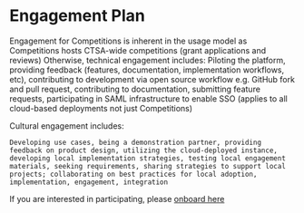 # Engagement Plan

Engagement for Competitions is inherent in the usage model as Competitions hosts CTSA-wide competitions (grant applications and reviews)
Otherwise, technical engagement includes: 
    Piloting the platform, providing feedback (features, documentation, implementation workflows, etc), contributing to development via open source workflow e.g. GitHub fork and pull request, contributing to documentation, submitting feature requests, participating in SAML infrastructure to enable SSO (applies to all cloud-based deployments not just Competitions)

Cultural engagement includes:

    Developing use cases, being a demonstration partner, providing feedback on product design, utilizing the cloud-deployed instance, developing local implementation strategies, testing local engagement materials, seeking requirements, sharing strategies to support local projects; collaborating on best practices for local adoption, implementation, engagement, integration

If you are interested in participating, please [onboard here](http://bit.ly/cd2h-onboarding-form)

